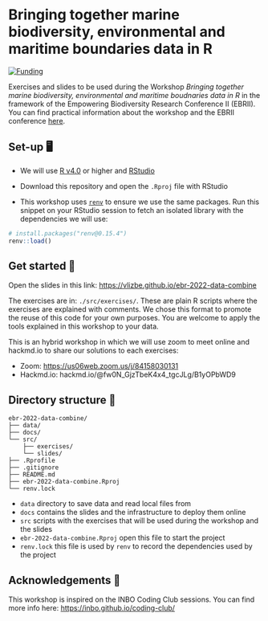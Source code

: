 
# Bringing together marine biodiversity, environmental and maritime boundaries data in R 

[![Funding](https://img.shields.io/static/v1?label=powered+by&message=lifewatch.be&labelColor=1a4e8a&color=f15922)](http://lifewatch.be)

Exercises and slides to be used during the Workshop *Bringing together marine biodiversity, environmental and maritime boudnaries data in R* in the framework of the Empowering Biodiversity Research Conference II (EBRII). You can find practical information about the workshop and the EBRII conference [here](https://www.biodiversity.be/5147/).

## Set-up 🖥️ 

* We will use [R v4.0](https://www.r-project.org/) or higher and [RStudio](https://www.rstudio.com/)
* Download this repository and open the `.Rproj` file with RStudio

* This workshop uses  [`renv`](https://rstudio.github.io/renv/index.html) to ensure we use the same packages. Run this snippet on your RStudio session to fetch an isolated library with the dependencies we will use:

```r
# install.packages("renv@0.15.4")
renv::load()
```



## Get started 🚀

Open the slides in this link: https://vlizbe.github.io/ebr-2022-data-combine

The exercises are in: `./src/exercises/`. These are plain R scripts where the exercises are explained with comments. We chose this format to promote the reuse of this code for your own purposes. You are welcome to apply the tools explained in this workshop to your data.

This is an hybrid workshop in which we will use zoom to meet online and hackmd.io to share our solutions to each exercises:

* Zoom: https://us06web.zoom.us/j/84158030131
* Hackmd.io: hackmd.io/@fw0N_GjzTbeK4x4_tgcJLg/B1yOPbWD9



## Directory structure 📁 

```
ebr-2022-data-combine/
├── data/
├── docs/
└── src/
	├── exercises/
	└── slides/
├── .Rprofile
├── .gitignore
├── README.md
├── ebr-2022-data-combine.Rproj
└── renv.lock 
```

* `data` directory to save data and read local files from
* `docs` contains the slides and the infrastructure to deploy them online
* `src` scripts with the exercises that will be used during the workshop and the slides
* `ebr-2022-data-combine.Rproj` open this file to start the project
* `renv.lock` this file is used by `renv` to record the dependencies used by the project



## Acknowledgements 🙏

This workshop is inspired on the INBO Coding Club sessions. You can find more info here: https://inbo.github.io/coding-club/
